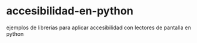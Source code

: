 # accesibilidad-en-python
ejemplos de librerías para aplicar accesibilidad con lectores de pantalla en python
